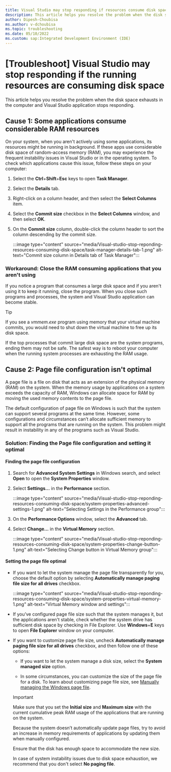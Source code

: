 ```yaml
---
title: Visual Studio may stop responding if resources consume disk space
description: This article helps you resolve the problem when the disk space exhausts in the computer and your application such as Visual Studio stops responding.
author: Dipesh-Choubisa
ms.author: v-dchoubisa
ms.topic: troubleshooting
ms.date: 05/10/2022
ms.custom: sap:Integrated Development Environment (IDE)
---
```


# [Troubleshoot] Visual Studio may stop responding if the running resources are consuming disk space

This article helps you resolve the problem when the disk space exhausts in the computer and Visual Studio application stops responding.

## Cause 1: Some applications consume considerable RAM resources

On your system, when you aren't actively using some applications, its resources might be running in background. If these apps use considerable disk space of random-access memory (RAM), you may experience the frequent instability issues in Visual Studio or in the operating system.
To check which applications cause this issue, follow these steps on your computer:

1. Select the **Ctrl**+**Shift**+**Esc** keys to open **Task Manager**.
1. Select the **Details** tab.
1. Right-click on a column header, and then select the **Select Columns** item.
1. Select the **Commit size** checkbox in the **Select Columns** window, and then select **OK**.
1. On the **Commit size** column, double-click the column header to sort the column descending by the commit size.

    :::image type="content" source="media/Visual-studio-stop-reponding-resources-consuming-disk-space/task-manager-details-tab-1.png" alt-text="Commit size column in Details tab of Task Manager":::

### Workaround: Close the RAM consuming applications that you aren't using

If you notice a program that consumes a large disk space and if you aren't using it to keep it running, close the program. When you close such programs and processes, the system and Visual Studio application can become stable.

> [!TIP]
> If you see a *vmmem.exe* program using memory that your virtual machine commits, you would need to shut down the virtual machine to free up its disk space.
>
> If the top processes that commit large disk space are the system programs, ending them may not be safe. The safest way is to reboot your computer when the running system processes are exhausting the RAM usage.

## Cause 2: Page file configuration isn't optimal

A page file is a file on disk that acts as an extension of the physical memory (RAM) on the system. When the memory usage by applications on a system exceeds the capacity of RAM, Windows can allocate space for RAM by moving the used memory contents to the page file.

The default configuration of page file on Windows is such that the system can support several programs at the same time. However, some configurations and circumstances can’t allocate sufficient memory to support all the programs that are running on the system. This problem might result in instability in any of the programs such as Visual Studio.

### Solution: Finding the Page file configuration and setting it optimal

#### Finding the page file configuration

1. Search for **Advanced System Settings** in Windows search, and select **Open** to open the **System Properties** window.

1. Select **Settings…** in the **Performance** section.

    :::image type="content" source="media/Visual-studio-stop-reponding-resources-consuming-disk-space/system-properties-advanced-settings-1.png" alt-text="Selecting Settings in the Performance group":::

1. On the **Performance Options** window, select the **Advanced** tab.

1. Select **Change…** in the **Virtual Memory** section.

    :::image type="content" source="media/Visual-studio-stop-reponding-resources-consuming-disk-space/system-properties-change-button-1.png" alt-text="Selecting Change button in Virtual Memory group":::

#### Setting the page file optimal

- If you want to let the system manage the page file transparently for you, choose the default option by selecting **Automatically manage paging file size for all drives** checkbox.

    :::image type="content" source="media/Visual-studio-stop-reponding-resources-consuming-disk-space/system-properties-virtual-memory-1.png" alt-text="Virtual Memory window and settings":::

- If you’ve configured page file size such that the system manages it, but the applications aren't stable, check whether the system drive has sufficient disk space by checking in File Explorer. Use **Windows**+**E** keys to open **File Explorer** window on your computer.

- If you want to customize page file size, uncheck **Automatically manage paging file size for all drives** checkbox, and then follow one of these options:

    - If you want to let the system manage a disk size, select the **System managed size** option.

    - In some circumstances, you can customize the size of the page file for a disk. To learn about customizing page file size, see [Manually managing the Windows page file](https://devblogs.microsoft.com/cppblog/precompiled-header-pch-issues-and-recommendations/#manually-managing-the-windows-pagefile).

    > [!IMPORTANT]
    > Make sure that you set the **Initial size** and **Maximum size** with the current cumulative peak RAM usage of the applications that are running on the system.
    >
    > Because the system doesn’t automatically update page files, try to avoid an increase in memory requirements of applications by updating them when manually configured.
    >
    > Ensure that the disk has enough space to accommodate the new size.
    >
    > In case of system instability issues due to disk space exhaustion, we recommend that you don't select **No paging file**.
